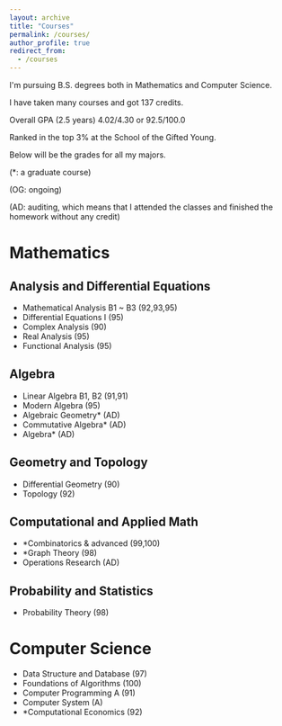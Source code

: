 ```yaml
---
layout: archive
title: "Courses"
permalink: /courses/
author_profile: true
redirect_from:
  - /courses
---
```


I'm pursuing B.S. degrees both in Mathematics and Computer Science.

I have taken many courses and got 137 credits.

Overall GPA (2.5 years) 4.02/4.30 or 92.5/100.0

Ranked in the top 3% at the School of the Gifted Young.

Below will be the grades for all my majors.

(*: a graduate course)

(OG: ongoing)

(AD: auditing, which means that I attended the classes and finished the homework without any credit)

# Mathematics

## Analysis and Differential Equations

- Mathematical Analysis B1 ~ B3 (92,93,95)
- Differential Equations I (95)
- Complex Analysis (90)
- Real Analysis (95)
- Functional Analysis (95)

## Algebra

- Linear Algebra B1, B2 (91,91)
- Modern Algebra (95)
- Algebraic Geometry* (AD)
- Commutative Algebra* (AD)
- Algebra* (AD)

## Geometry and Topology

- Differential Geometry (90)
- Topology (92)

## Computational and Applied Math

- *Combinatorics & advanced (99,100)
- *Graph Theory (98)
- Operations Research (AD)

## Probability and Statistics

- Probability Theory (98)

# Computer Science

- Data Structure and Database (97)
- Foundations of Algorithms (100)
- Computer Programming A (91)
- Computer System (A) 
- *Computational Economics (92)
